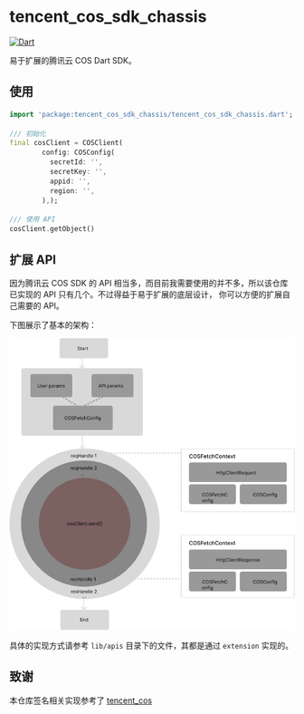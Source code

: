 # tencent_cos_sdk_chassis

[![Dart](https://github.com/cj0x39e/tencent_cos_sdk_chassis/actions/workflows/dart.yml/badge.svg)](https://github.com/cj0x39e/tencent_cos_sdk_chassis/actions/workflows/dart.yml)

易于扩展的腾讯云 COS Dart SDK。

## 使用

```dart
import 'package:tencent_cos_sdk_chassis/tencent_cos_sdk_chassis.dart';

/// 初始化
final cosClient = COSClient(
        config: COSConfig(
          secretId: '',
          secretKey: '',
          appid: '',
          region: '',
        ),);

/// 使用 API
cosClient.getObject()

```

## 扩展 API

因为腾讯云 COS SDK 的 API 相当多，而目前我需要使用的并不多，所以该仓库已实现的 API 只有几个。不过得益于易于扩展的底层设计，
你可以方便的扩展自己需要的 API。

下图展示了基本的架构：

![disign](https://raw.githubusercontent.com/cj0x39e/tencent_cos_sdk_chassis/master/assets/design.png)

具体的实现方式请参考 `lib/apis` 目录下的文件，其都是通过 `extension` 实现的。

## 致谢

本仓库签名相关实现参考了 [tencent_cos](https://github.com/zhangruiyu/tencent_cos)
